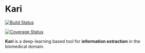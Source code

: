 # Kari

[![Build Status](https://travis-ci.org/BaderLab/multi-task-learning-BNER-trigger-word.svg?branch=master)](https://travis-ci.org/BaderLab/multi-task-learning-BNER-trigger-word)

[![Coverage Status](https://coveralls.io/repos/github/BaderLab/multi-task-learning-BNER-trigger-word/badge.svg?branch=master)](https://coveralls.io/github/BaderLab/multi-task-learning-BNER-trigger-word?branch=master)

**Kari** is a deep-learning based tool for **information extraction** in the biomedical domain.
